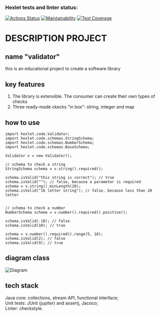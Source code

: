 ### Hexlet tests and linter status:
[![Actions Status](https://github.com/ConstableFraser/java-project-78/actions/workflows/hexlet-check.yml/badge.svg)](https://github.com/ConstableFraser/java-project-78/actions)
[![Maintainability](https://api.codeclimate.com/v1/badges/1a4fe2773eae4dbac527/maintainability)](https://codeclimate.com/github/ConstableFraser/java-project-78/maintainability)
[![Test Coverage](https://api.codeclimate.com/v1/badges/1a4fe2773eae4dbac527/test_coverage)](https://codeclimate.com/github/ConstableFraser/java-project-78/test_coverage)

# DESCRIPTION PROJECT
## name "validator"
this is an educational project to create a software library

## key features
1. The library is extensible. The consumer can create their own types of checks
2. Three ready-made ckecks "in box": string, integer and map

## how to use
```
import hexlet.code.Validator;
import hexlet.code.schemas.StringSchema;
import hexlet.code.schemas.NumberSchema;
import hexlet.code.schemas.BaseSchema;

Validator v = new Validator();

// schema to check a string
StringSchema schema = v.string().required();

schema.isValid("this string is correct"); // true
schema.isValid(""); // false, because a parameter is required
schema = v.string().minLength(20);
schema.isValid("16 letter string"); // false, because less than 20 letter 


// schema to check a number
NumberSchema schema = v.number().required().positive();

schema.isValid(-10); // false
schema.isValid(10); // true

schema = v.number().required().range(5, 10);
schema.isValid(2); // false
schema.isValid(9); // true
```

## diagram class
![Diagram](media/DiagramClass.png)

## tech stack
Java core: collections, stream API, functional interface;\
Unit tests: JUnit (jupiter) and assertj, Jacoco;\
Linter: checkstyle.
